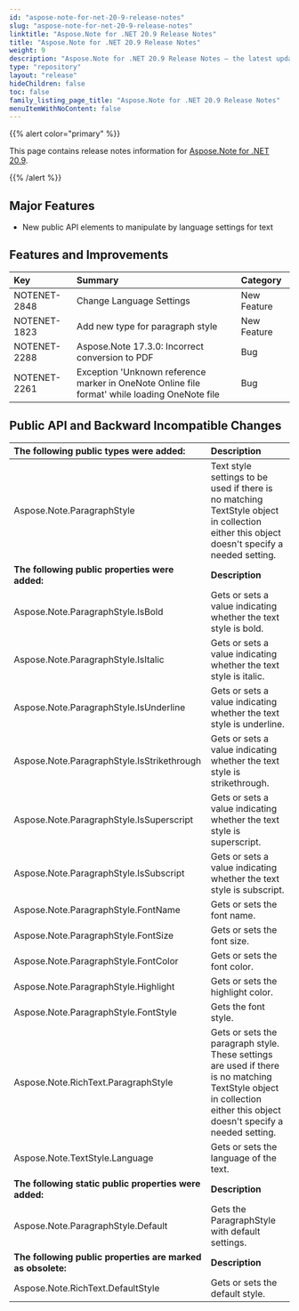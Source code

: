 ```yaml
---
id: "aspose-note-for-net-20-9-release-notes"
slug: "aspose-note-for-net-20-9-release-notes"
linktitle: "Aspose.Note for .NET 20.9 Release Notes"
title: "Aspose.Note for .NET 20.9 Release Notes"
weight: 9
description: "Aspose.Note for .NET 20.9 Release Notes – the latest updates and fixes."
type: "repository"
layout: "release"
hideChildren: false
toc: false
family_listing_page_title: "Aspose.Note for .NET 20.9 Release Notes"
menuItemWithNoContent: false
---
```


{{% alert color="primary" %}} 

This page contains release notes information for [Aspose.Note for .NET 20.9](https://releases.aspose.com/note/net/new-releases/aspose.note-for-.net-20.9/).

{{% /alert %}} 

## **Major Features**
- New public API elements to manipulate by language settings for text
## **Features and Improvements**


|**Key**|**Summary**|**Category**|
| :- | :- | :- |
|NOTENET-2848|Change Language Settings| New Feature|
|NOTENET-1823|Add new type for paragraph style| New Feature|
|NOTENET-2288|Aspose.Note 17.3.0: Incorrect conversion to PDF|Bug|
|NOTENET-2261|Exception 'Unknown reference marker in OneNote Online file format' while loading OneNote file|Bug|

## **Public API and Backward Incompatible Changes**

|**The following public types were added:**|**Description**|
| :- | :- |
|Aspose.Note.ParagraphStyle	|Text style settings to be used if there is no matching TextStyle object in <see cref="RichText.Styles"/> collection either this object doesn't specify a needed setting.|
|**The following public properties were added:**|**Description**|
|Aspose.Note.ParagraphStyle.IsBold	|Gets or sets a value indicating whether the text style is bold.|
|Aspose.Note.ParagraphStyle.IsItalic	|Gets or sets a value indicating whether the text style is italic.|
|Aspose.Note.ParagraphStyle.IsUnderline	|Gets or sets a value indicating whether the text style is underline.|
|Aspose.Note.ParagraphStyle.IsStrikethrough	|Gets or sets a value indicating whether the text style is strikethrough.|
|Aspose.Note.ParagraphStyle.IsSuperscript	|Gets or sets a value indicating whether the text style is superscript.|
|Aspose.Note.ParagraphStyle.IsSubscript	|Gets or sets a value indicating whether the text style is subscript.|
|Aspose.Note.ParagraphStyle.FontName	|Gets or sets the font name.|
|Aspose.Note.ParagraphStyle.FontSize	|Gets or sets the font size.|
|Aspose.Note.ParagraphStyle.FontColor	|Gets or sets the font color.|
|Aspose.Note.ParagraphStyle.Highlight	|Gets or sets the highlight color.|
|Aspose.Note.ParagraphStyle.FontStyle	|Gets the font style.|
|Aspose.Note.RichText.ParagraphStyle|Gets or sets the paragraph style. These settings are used if there is no matching TextStyle object in <see cref="RichText.Styles"/> collection either this object doesn't specify a needed setting.|
|Aspose.Note.TextStyle.Language	|Gets or sets the language of the text.|
|**The following static public properties were added:**|**Description**|
|Aspose.Note.ParagraphStyle.Default|Gets the ParagraphStyle with default settings.|
|**The following public properties are marked as obsolete:**|**Description**|
|Aspose.Note.RichText.DefaultStyle |Gets or sets the default style.|